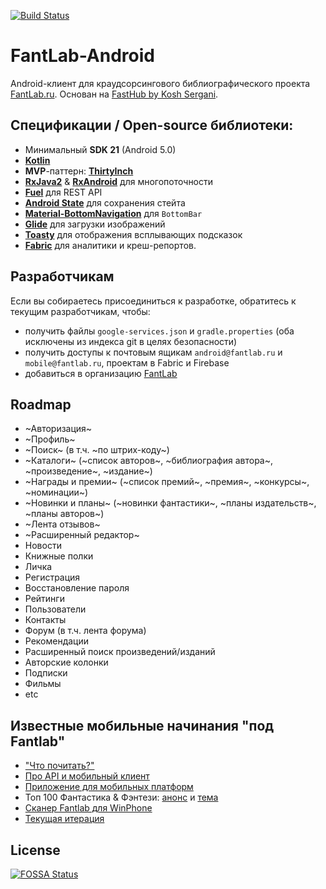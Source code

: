 [![Build Status](https://travis-ci.org/kenrube/FantLab-client.svg?branch=master)](https://travis-ci.org/kenrube/FantLab-client)

# FantLab-Android
Android-клиент для краудсорсингового библиографического проекта [FantLab.ru](https://fantlab.ru). Основан на [FastHub by Kosh Sergani](https://github.com/k0shk0sh/FastHub).

## Спецификации / Open-source библиотеки:
- Минимальный **SDK 21** (Android 5.0)
- [**Kotlin**](https://github.com/JetBrains/kotlin)
- **MVP**-паттерн: [**ThirtyInch**](https://github.com/grandcentrix/ThirtyInch)
- [**RxJava2**](https://github.com/ReactiveX/RxJava) & [**RxAndroid**](https://github.com/ReactiveX/RxAndroid) для многопоточности
- [**Fuel**](https://github.com/kittinunf/Fuel) для REST API
- [**Android State**](https://github.com/evernote/android-state) для сохранения стейта
- [**Material-BottomNavigation**](https://github.com/sephiroth74/Material-BottomNavigation) для `BottomBar`
- [**Glide**](https://github.com/bumptech/glide) для загрузки изображений
- [**Toasty**](https://github.com/GrenderG/Toasty) для отображения всплывающих подсказок
- [**Fabric**](https://fabric.io/kits/android/crashlytics) для аналитики и креш-репортов.

## Разработчикам
Если вы собираетесь присоединиться к разработке, обратитесь к текущим разработчикам, чтобы:
- получить файлы `google-services.json` и `gradle.properties` (оба исключены из индекса git в целях безопасности)
- получить доступы к почтовым ящикам `android@fantlab.ru` и `mobile@fantlab.ru`, проектам в Fabric и Firebase
- добавиться в организацию [FantLab](https://github.com/FantLab)

## Roadmap
- ~Авторизация~
- ~Профиль~
- ~Поиск~ (в т.ч. ~по штрих-коду~)
- ~Каталоги~ (~список авторов~, ~библиография автора~, ~произведение~, ~издание~)
- ~Награды и премии~ (~список премий~, ~премия~, ~конкурсы~, ~номинации~)
- ~Новинки и планы~ (~новинки фантастики~, ~планы издательств~, ~планы авторов~)
- ~Лента отзывов~
- ~Расширенный редактор~
- Новости
- Книжные полки
- Личка
- Регистрация
- Восстановление пароля
- Рейтинги
- Пользователи
- Контакты
- Форум (в т.ч. лента форума)
- Рекомендации
- Расширенный поиск произведений/изданий
- Авторские колонки
- Подписки
- Фильмы
- etc

## Известные мобильные начинания "под Fantlab"
- ["Что почитать?"](https://fantlab.ru/forum/forum2page5/topic6858page1)
- [Про API и мобильный клиент](https://fantlab.ru/forum/forum2page6/topic7543page1)
- [Приложение для мобильных платформ](https://fantlab.ru/forum/forum2page3/topic8769page1)
- Топ 100 Фантастика & Фэнтези: [анонс](https://fantlab.ru/blogarticle32490) и [тема](https://fantlab.ru/forum/forum2page2/topic9391page1)
- [Сканер Fantlab для WinPhone](https://fantlab.ru/forum/forum2page3/topic9396page1)
- [Текущая итерация](https://fantlab.ru/forum/forum2page1/topic10144page1)


## License
[![FOSSA Status](https://app.fossa.io/api/projects/git%2Bgithub.com%2FFantLab%2FFantLab-Android.svg?type=large)](https://app.fossa.io/projects/git%2Bgithub.com%2FFantLab%2FFantLab-Android?ref=badge_large)
